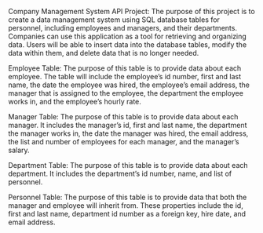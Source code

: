 Company Management System API Project: 
The purpose of this project is to create a data management system using SQL database tables for personnel, including employees and managers, and their departments.  
Companies can use this application as a tool for retrieving and organizing data.  Users will be able to insert data into the database tables, modify the data within 
them, and delete data that is no longer needed.

Employee Table: 
The purpose of this table is to provide data about each employee.  The table will include the employee’s id number, first and last name, the date the employee was 
hired, the employee’s email address, the manager that is assigned to the employee, the department the employee works in, and the employee’s hourly rate.  

Manager Table: 
The purpose of this table is to provide data about each manager.  It includes the manager’s id, first and last name, the department the manager works in, the date 
the manager was hired, the email address, the list and number of employees for each manager, and the manager’s salary.  

Department Table:
The purpose of this table is to provide data about each department.  It includes the department’s id number, name, and list of personnel.  

Personnel Table: 
The purpose of this table is to provide data that both the manager and employee will inherit from.  These properties include the id, first and last name, department
id number as a foreign key, hire date, and email address.  
